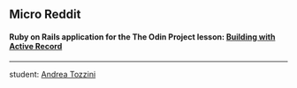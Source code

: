 ## Micro Reddit
#### Ruby on Rails application for the The Odin Project lesson: [Building with Active Record](http://www.theodinproject.com/ruby-on-rails/building-with-active-record)

---

student: [Andrea Tozzini](https://github.com/clunizzi)
